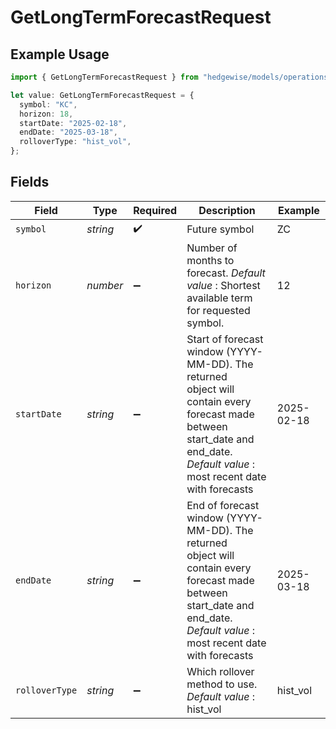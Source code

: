 # GetLongTermForecastRequest

## Example Usage

```typescript
import { GetLongTermForecastRequest } from "hedgewise/models/operations";

let value: GetLongTermForecastRequest = {
  symbol: "KC",
  horizon: 18,
  startDate: "2025-02-18",
  endDate: "2025-03-18",
  rolloverType: "hist_vol",
};
```

## Fields

| Field                                                                                                                                                                                                          | Type                                                                                                                                                                                                           | Required                                                                                                                                                                                                       | Description                                                                                                                                                                                                    | Example                                                                                                                                                                                                        |
| -------------------------------------------------------------------------------------------------------------------------------------------------------------------------------------------------------------- | -------------------------------------------------------------------------------------------------------------------------------------------------------------------------------------------------------------- | -------------------------------------------------------------------------------------------------------------------------------------------------------------------------------------------------------------- | -------------------------------------------------------------------------------------------------------------------------------------------------------------------------------------------------------------- | -------------------------------------------------------------------------------------------------------------------------------------------------------------------------------------------------------------- |
| `symbol`                                                                                                                                                                                                       | *string*                                                                                                                                                                                                       | :heavy_check_mark:                                                                                                                                                                                             | Future symbol                                                                                                                                                                                                  | ZC                                                                                                                                                                                                             |
| `horizon`                                                                                                                                                                                                      | *number*                                                                                                                                                                                                       | :heavy_minus_sign:                                                                                                                                                                                             | Number of months to forecast. _Default value_ : Shortest available term for requested symbol.                                                                                                                  | 12                                                                                                                                                                                                             |
| `startDate`                                                                                                                                                                                                    | *string*                                                                                                                                                                                                       | :heavy_minus_sign:                                                                                                                                                                                             | Start of forecast window (YYYY-MM-DD). The returned<br/>                object will contain every forecast made between start_date and<br/>                end_date. _Default value_ : most recent date with forecasts | 2025-02-18                                                                                                                                                                                                     |
| `endDate`                                                                                                                                                                                                      | *string*                                                                                                                                                                                                       | :heavy_minus_sign:                                                                                                                                                                                             | End of forecast window (YYYY-MM-DD). The returned<br/>                object will contain every forecast made between start_date and<br/>                end_date. _Default value_ : most recent date with forecasts | 2025-03-18                                                                                                                                                                                                     |
| `rolloverType`                                                                                                                                                                                                 | *string*                                                                                                                                                                                                       | :heavy_minus_sign:                                                                                                                                                                                             | Which rollover method to use. _Default value_ : hist_vol                                                                                                                                                       | hist_vol                                                                                                                                                                                                       |